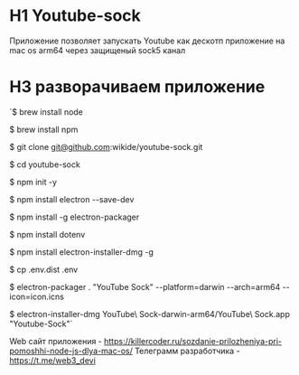 # H1 Youtube-sock

Приложение позволяет запускать Youtube как дескотп приложение на mac os arm64 через защищеный sock5 канал

# H3 разворачиваем приложение

`$ brew install node

$ brew install npm

$ git clone git@github.com:wikide/youtube-sock.git

$ cd youtube-sock

$ npm init -y

$ npm install electron --save-dev

$ npm install -g electron-packager

$ npm install dotenv

$ npm install electron-installer-dmg -g

$ cp .env.dist .env

$ electron-packager . "YouTube Sock" --platform=darwin --arch=arm64 --icon=icon.icns

$ electron-installer-dmg YouTube\ Sock-darwin-arm64/YouTube\ Sock.app "Youtube-Sock"`

Web сайт приложения - https://killercoder.ru/sozdanie-prilozheniya-pri-pomoshhi-node-js-dlya-mac-os/
Телеграмм разработчика - https://t.me/web3_devi
